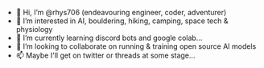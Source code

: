 - 👋 Hi, I’m @rhys706 (endeavouring engineer, coder, adventurer)
- 👀 I’m interested in AI, bouldering, hiking, camping, space tech & physiology
- 🌱 I’m currently learning discord bots and google colab...
- 💞️ I’m looking to collaborate on running & training open source AI models
- 📫 Maybe I'll get on twitter or threads at some stage...

<!---
rhys706/rhys706 is a ✨ special ✨ repository because its `README.md` (this file) appears on your GitHub profile.
You can click the Preview link to take a look at your changes.
--->
